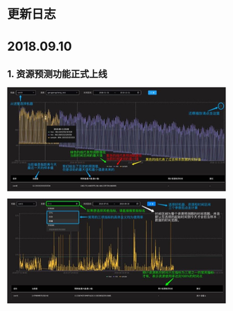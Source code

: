 # **更新日志**

# 2018.09.10

## 1. 资源预测功能正式上线

![](/part5/images/0910_predict01.jpeg)

![](/part5/images/0910_predict02.jpeg)

